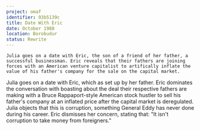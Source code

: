 ```yaml
---
project: omaf
identifier: 93b5139c
title: Date With Eric
date: October 1988
location: Borobudur
status: Rewrite
---
```


```synopsis
Julia goes on a date with Eric, the son of a friend of her father, a successful businessman. Eric reveals that their fathers are joining forces with an American venture capitalist to artifically inflate the value of his father's company for the sale on the capital market. 
```

Julia goes on a date with Eric, which as set up by her father. Eric dominates the conversation with boasting about the deal their respective fathers are making with a Bruce Rappaport-style American stock hustler to sell his father's company at an inflated price after the capital market is deregulated. Julia objects that this is corruption, something General Eddy has never done during his career. Eric dismisses her concern, stating that: "It isn't corruption to take money from foreigners."